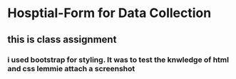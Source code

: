 # Hosptial-Form for Data Collection 
## this is class  assignment
### i used bootstrap for styling. It was to test the knwledge of html and css lemmie attach a screenshot
